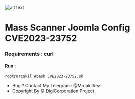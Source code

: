 ![alt text](https://i.ibb.co/5xkQQ25/screenshot.jpg)
# Mass Scanner Joomla Config CVE2023-23752
### Requirements : curl
#### Run : 
```
root@mrcakil:#bash CVE2023-23752.sh

```

* Bug ? Contact My Telegram : @MrcakilReal
* Copyright By &copy; DigiCorporation Project 
